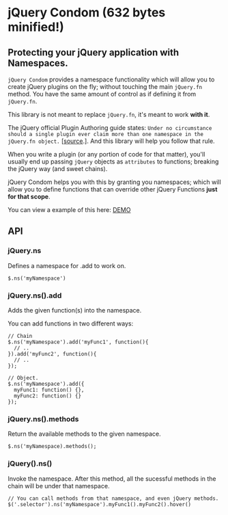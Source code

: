 # jQuery Condom (632 bytes minified!)
## Protecting your jQuery application with Namespaces.

`jQuery Condom` provides a namespace functionality which will allow you to create jQuery plugins on the fly; without touching the main `jQuery.fn` method. You have the same amount of control as if defining it from `jQuery.fn`.

This library is not meant to replace `jQuery.fn`, it's meant to work **with it**. 

The jQuery official Plugin Authoring guide states: `Under no circumstance should a single plugin ever claim more than one namespace in the jQuery.fn object.` [[source](http://docs.jquery.com/Plugins/Authoring#Plugin_Methods).]. And this library will help you follow that rule.

When you write a plugin (or any portion of code for that matter), you'll usually end up passing `jQuery` objects as `attributes` to functions; breaking the jQuery way (and sweet chains).

jQuery Condom helps you with this by granting you namespaces; which will allow you to define functions that can override other jQuery Functions **just for that scope**.

You can view a example of this here: [DEMO](http://jsfiddle.net/kuroir/PDNb9/9/)

## API

### jQuery.ns
Defines a namespace for .add to work on.

    $.ns('myNamespace')

### jQuery.ns().add
Adds the given function(s) into the namespace.

You can add functions in two different ways:

    // Chain
    $.ns('myNamespace').add('myFunc1', function(){
      // ..
    }).add('myFunc2', function(){
      // ..
    });
    
    // Object.
    $.ns('myNamespace').add({
      myFunc1: function() {},
      myFunc2: function() {}
    });

### jQuery.ns().methods
Return the available methods to the given namespace.

    $.ns('myNamespace).methods();
    
### jQuery().ns()
Invoke the namespace. After this method, all the sucessful methods in the chain will be under that namespace.

    // You can call methods from that namespace, and even jQuery methods.
    $('.selector').ns('myNamespace').myFunc1().myFunc2().hover()

